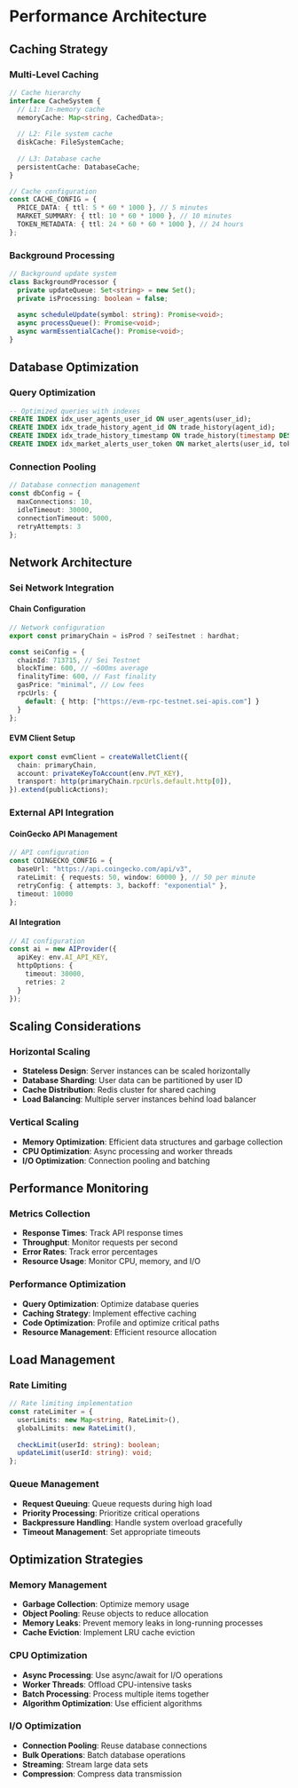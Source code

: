 # Performance Architecture

## Caching Strategy

### Multi-Level Caching
```typescript
// Cache hierarchy
interface CacheSystem {
  // L1: In-memory cache
  memoryCache: Map<string, CachedData>;
  
  // L2: File system cache
  diskCache: FileSystemCache;
  
  // L3: Database cache
  persistentCache: DatabaseCache;
}

// Cache configuration
const CACHE_CONFIG = {
  PRICE_DATA: { ttl: 5 * 60 * 1000 }, // 5 minutes
  MARKET_SUMMARY: { ttl: 10 * 60 * 1000 }, // 10 minutes
  TOKEN_METADATA: { ttl: 24 * 60 * 60 * 1000 }, // 24 hours
};
```

### Background Processing
```typescript
// Background update system
class BackgroundProcessor {
  private updateQueue: Set<string> = new Set();
  private isProcessing: boolean = false;
  
  async scheduleUpdate(symbol: string): Promise<void>;
  async processQueue(): Promise<void>;
  async warmEssentialCache(): Promise<void>;
}
```

## Database Optimization

### Query Optimization
```sql
-- Optimized queries with indexes
CREATE INDEX idx_user_agents_user_id ON user_agents(user_id);
CREATE INDEX idx_trade_history_agent_id ON trade_history(agent_id);
CREATE INDEX idx_trade_history_timestamp ON trade_history(timestamp DESC);
CREATE INDEX idx_market_alerts_user_token ON market_alerts(user_id, token_symbol);
```

### Connection Pooling
```typescript
// Database connection management
const dbConfig = {
  maxConnections: 10,
  idleTimeout: 30000,
  connectionTimeout: 5000,
  retryAttempts: 3
};
```

## Network Architecture

### Sei Network Integration

#### Chain Configuration
```typescript
// Network configuration
export const primaryChain = isProd ? seiTestnet : hardhat;

const seiConfig = {
  chainId: 713715, // Sei Testnet
  blockTime: 600, // ~600ms average
  finalityTime: 600, // Fast finality
  gasPrice: "minimal", // Low fees
  rpcUrls: {
    default: { http: ["https://evm-rpc-testnet.sei-apis.com"] }
  }
};
```

#### EVM Client Setup
```typescript
export const evmClient = createWalletClient({
  chain: primaryChain,
  account: privateKeyToAccount(env.PVT_KEY),
  transport: http(primaryChain.rpcUrls.default.http[0]),
}).extend(publicActions);
```

### External API Integration

#### CoinGecko API Management
```typescript
// API configuration
const COINGECKO_CONFIG = {
  baseUrl: "https://api.coingecko.com/api/v3",
  rateLimit: { requests: 50, window: 60000 }, // 50 per minute
  retryConfig: { attempts: 3, backoff: "exponential" },
  timeout: 10000
};
```

#### AI Integration
```typescript
// AI configuration
const ai = new AIProvider({
  apiKey: env.AI_API_KEY,
  httpOptions: {
    timeout: 30000,
    retries: 2
  }
});
```

## Scaling Considerations

### Horizontal Scaling
- **Stateless Design**: Server instances can be scaled horizontally
- **Database Sharding**: User data can be partitioned by user ID
- **Cache Distribution**: Redis cluster for shared caching
- **Load Balancing**: Multiple server instances behind load balancer

### Vertical Scaling
- **Memory Optimization**: Efficient data structures and garbage collection
- **CPU Optimization**: Async processing and worker threads
- **I/O Optimization**: Connection pooling and batching

## Performance Monitoring

### Metrics Collection
- **Response Times**: Track API response times
- **Throughput**: Monitor requests per second
- **Error Rates**: Track error percentages
- **Resource Usage**: Monitor CPU, memory, and I/O

### Performance Optimization
- **Query Optimization**: Optimize database queries
- **Caching Strategy**: Implement effective caching
- **Code Optimization**: Profile and optimize critical paths
- **Resource Management**: Efficient resource allocation

## Load Management

### Rate Limiting
```typescript
// Rate limiting implementation
const rateLimiter = {
  userLimits: new Map<string, RateLimit>(),
  globalLimits: new RateLimit(),
  
  checkLimit(userId: string): boolean;
  updateLimit(userId: string): void;
};
```

### Queue Management
- **Request Queuing**: Queue requests during high load
- **Priority Processing**: Prioritize critical operations
- **Backpressure Handling**: Handle system overload gracefully
- **Timeout Management**: Set appropriate timeouts

## Optimization Strategies

### Memory Management
- **Garbage Collection**: Optimize memory usage
- **Object Pooling**: Reuse objects to reduce allocation
- **Memory Leaks**: Prevent memory leaks in long-running processes
- **Cache Eviction**: Implement LRU cache eviction

### CPU Optimization
- **Async Processing**: Use async/await for I/O operations
- **Worker Threads**: Offload CPU-intensive tasks
- **Batch Processing**: Process multiple items together
- **Algorithm Optimization**: Use efficient algorithms

### I/O Optimization
- **Connection Pooling**: Reuse database connections
- **Bulk Operations**: Batch database operations
- **Streaming**: Stream large data sets
- **Compression**: Compress data transmission
